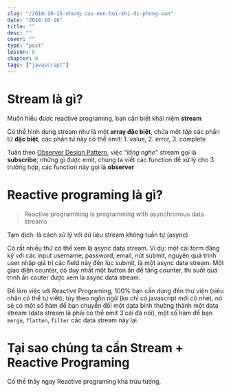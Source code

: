 ```yaml
---
slug: "/2018-10-15-nhung-cau-nen-hoi-khi-di-phong-van"
date: "2018-10-16"
title: ""
desc: ""
cover: ""
type: "post"
lesson: 0
chapter: 0
tags: ["javascript"]
---
```


# Stream là gì?

Muốn hiểu được reactive programing, bạn cần biết khái niệm **stream**

Có thể hình dung stream như là một **array đặc biệt**, chứa một *tập* các phần tử **đặc biệt**, các phần tử này có thể emit: 1. value, 2. error, 3. complete

Tuân theo [Observer Design Pattern](https://en.wikipedia.org/wiki/Observer_pattern), việc "*lắng nghe*" stream gọi là **subscribe**, những gì được emit, chúng ta viết các function để xử lý cho 3 trường hợp, các function này gọi là **observer**

# Reactive programing là gì?

> Reactive programming is programming with asynchronous data streams

Tạm dịch: là cách xử lý với dữ liệu stream không tuần tự (async)

Có rất nhiều thứ có thể xem là async data stream. Ví dụ: một cái form đăng ký với các input username, password, email, nút submit, nguyên quá trình user nhập giá trị các field này đến lúc submit, là một async data stream. Một giao diện counter, có duy nhất một button ấn để tăng counter, thì suốt quá trình ấn couter được xem là async data stream.

Để làm việc với Reactive Programing, 100% bạn cần dùng đến thư viện (siêu nhân có thể tự viết), tùy theo ngôn ngữ (ko chỉ có javascript mới có nhé), nó sẽ có một số hàm để bạn chuyển đổi một data bình thường thành một data stream (data stream là phải có thể emit 3 cái đã nói), một số hàm để bạn `merge`, `flatten`, `filter` các data stream này lại.

# Tại sao chúng ta cần Stream + Reactive Programing

Có thể thấy ngay Reactive programing khá trừu tượng, 

